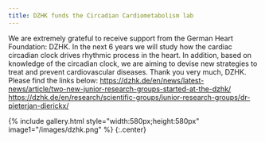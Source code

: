 ```yaml
---
title: DZHK funds the Circadian Cardiometabolism lab
---
```


 
We are extremely grateful to receive support from the German Heart Foundation: DZHK. In the next 6 years we will study how the cardiac circadian clock drives rhythmic process in the heart. In addition, based on knowledge of the circadian clock, we are aiming to devise new strategies to treat and prevent cardiovascular diseases. Thank you very much, DZHK. Please find the links below:
https://dzhk.de/en/news/latest-news/article/two-new-junior-research-groups-started-at-the-dzhk/
https://dzhk.de/en/research/scientific-groups/junior-research-groups/dr-pieterjan-dierickx/


{% include gallery.html style="width:580px;height:580px" image1="/images/dzhk.png" %} {:.center} 
